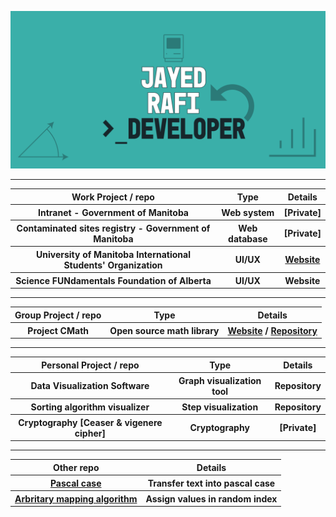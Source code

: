 <a href ="https://github.com/JayedRafiProjects"><img src="https://github.com/JayedRafiProjects/JayedRafiProjects/blob/main/poster.png" alt="cover"></a>
<hr>
<table align="center">
  <tr>
    <th> Work Project / repo </th>
    <th> Type </th>
    <th> Details </th>
  </tr>
    <tr>
    <th> Intranet - Government of Manitoba </th>
    <th> Web system </th>
    <th> [Private] </th>
  </tr>
    <tr>
    <th> Contaminated sites registry - Government of Manitoba </th>
    <th> Web database </th>
    <th> [Private] </th>
  </tr>
   <tr>
    <th> University of Manitoba International Students' Organization </th>
    <th> UI/UX </th>
     <th> <a href="https://www.umiso.ca/">Website</a> </th>
  </tr>
   <tr>
    <th> Science FUNdamentals Foundation of Alberta </th>
    <th> UI/UX </th>
    <th> Website </th>
  </tr>
  </table>
  <hr>
  <table align="center">
  <tr>
    <th> Group Project / repo </th>
    <th> Type </th>
    <th> Details </th>
  </tr>
  <tr>
    <th> Project CMath </th>
    <th> Open source math library </th>
    <th> <a href="https://jayedrafiprojects.github.io/cmath.c/">Website</a> / <a href="https://github.com/JayedRafiProjects/cmath.c">Repository</a> </th>
  </tr>
  </table>
  <hr>
  <table align="center">
  <tr>
    <th> Personal Project / repo </th>
    <th> Type </th>
    <th> Details </th>
  </tr>
  <tr>
    <th> Data Visualization Software </th>
    <th> Graph visualization tool </th>
    <th> Repository </th>
  </tr>
  <tr>
    <th> Sorting algorithm visualizer </th>
    <th> Step visualization </th>
    <th> Repository </th>
  </tr>
  <tr>
    <th> Cryptography [Ceaser & vigenere cipher] </th>
    <th> Cryptography </th>
    <th> [Private] </th>
  </tr>
  </table>
<hr>
<table align="center">
  <tr>
    <th> Other repo </th>
    <th> Details </th>
  </tr>
  <tr>
    <th> <a href="https://github.com/JayedRafiProjects/pascal_case_for_usual_texts">Pascal case</a> </th>
    <th> Transfer text into pascal case </th>
  </tr>
  <tr>
    <th> <a href="https://github.com/JayedRafiProjects/arbritary_mapping_algorithm">Arbritary mapping algorithm</a> </th>
    <th> Assign values in random index </th>
  </tr>
  </table>
